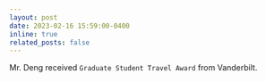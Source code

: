 ```yaml
---
layout: post
date: 2023-02-16 15:59:00-0400
inline: true
related_posts: false
---
```


Mr. Deng received `Graduate Student Travel Award` from Vanderbilt.

